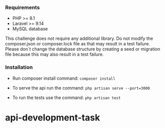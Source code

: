 ### Requirements
- PHP >= 8.1
- Laravel >= 9.14
- MySQL database

 This challenge does not require any additional library. Do not modify the composer.json or composer.lock file as that may result in a test failure.
 Please don´t change the database structure by creating a seed or migration file because this may also result in a test failure.

### Installation

- Run composer install command: `composer install`

- To serve the api run the command: `php artisan serve --port=3000`

- To run the tests use the command: `php artisan test`
# api-development-task

